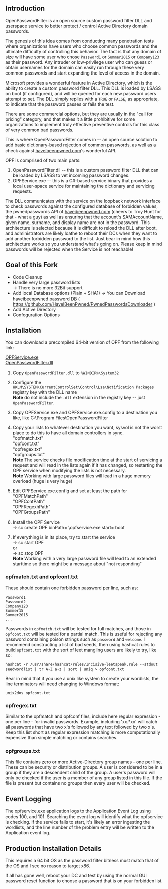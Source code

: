 Introduction
------------
OpenPasswordFilter is an open source custom password filter DLL and userspace service to better protect / control Active Directory domain passwords.

The genesis of this idea comes from conducting many penetration tests where organizations have users who choose common passwords and the ultimate difficulty of controlling this behavior.  The fact is that any domain of size will have some user who chose `Password1` or `Summer2015` or `Company123` as their password.  Any intruder or low-privilege user who can guess or obtain usernames for the domain can easily run through these very common passwords and start expanding the level of access in the domain.

Microsoft provides a wonderful feature in Active Directory, which is the ability to create a custom password filter DLL.  This DLL is loaded by LSASS on boot (if configured), and will be queried for each new password users attempt to set. The DLL simply replies with a `TRUE` or `FALSE`, as appropriate, to indicate that the password passes or fails the test.  

There are some commercial options, but they are usually in the "call for pricing" category, and that makes it a little prohibitive for some organizations to implement truly effective preventive controls for this class of very common bad passwords. 

This is where OpenPasswordFilter comes in -- an open source solution to add basic dictionary-based rejection of common passwords, as well as a check against [haveibeenpwned.com](https://haveibeenpwned.com/)'s wonderful API.

OPF is comprised of two main parts:
   1. OpenPasswordFilter.dll -- this is a custom password filter DLL that can be loaded by LSASS to vet incoming password changes.
   2. OPFService.exe -- this is a C#-based service binary that provides a local user-space service for maintaining the dictionary and servicing requests.
  
The DLL communicates with the service on the loopback network interface to check passwords against the configured database of forbidden values, the pwnedpasswords API of [haveibeenpwned.com](https://haveibeenpwned.com/) (cheers to Troy Hunt for that - what a guy) as well as ensuring that the account's SAMAccountName, given name, surname, and display name are not in the password. This architecture is selected because it is difficult to reload the DLL after boot, and administrators are likely loathe to reboot their DCs when they want to add another forbidden password to the list.  Just bear in mind how this architecture works so you understand what's going on. Please keep in mind passwords will be rejected when the Service is not reachable!

Goal of this Fork
-----------------
- Code Cleanup
- Handle very large password lists  
-> There is no more 32Bit support  
- Add local Database options (Plain + SHA1)
-> You can Download haveibeenpwned password DB ( https://github.com/HaveIBeenPwned/PwnedPasswordsDownloader )
- Add Active Directory
- Confoguration Options 

Installation
------------
You can download a precompiled 64-bit version of OPF from the following link:

[OPFService.exe](https://github.com/ForumSchlampe/OpenPasswordFilter/tree/master/OPFService/bin/x64/Release)  
[OpenPasswordFilter.dll](-missing-)  
   
  1. Copy `OpenPasswordFilter.dll` to `%WINDIR%\System32`
  
  2. Configure the `HKLM\SYSTEM\CurrentControlSet\Control\Lsa\Notification Packages` registry key with the DLL name  
  **Note** do not include the `.dll` extension in the registry key -- just `OpenPasswordFilter`.
  
  3. Copy OPFService.exe and OPFService.exe.config to a destination you like, like C:\Program Files\OpenPasswordFilter
  
  4. Copy your lists to whatever destination you want, sysvol is not the worst place to do this to have all domain controllers in sync.  
     "opfmatch.txt"  
     "opfcont.txt"  
     "opfregex.txt"  
     "opfgroups.txt"  
   **Note** The service checks file modification time at the start of servicing a request and will read in the lists again if it has changed, so restarting the OPF service when modifying the lists is not necessary.  
   **Note** Working with large password files will lead in a huge memory overload (huge is very huge)  

   5. Edit OPFService.exe.config and set at least the path for  
      "OPFMatchPath"  
      "OPFContPath"  
      "OPFRegexhPath"  
      "OPFGroupsPath"  

   6. Install the OPF Service  
    -> sc create OPF binPath= <full path to exe>\opfservice.exe start= boot 

   7. If everything is in its place, try to start the service  
    -> sc start OPF  
    or  
    -> sc stop OPF   
    **Note** Working with a very large password file will lead to an extended starttime so there might be a message about "not responding"  

### opfmatch.txt and opfcont.txt
These should contain one forbidden password per line, such as:

    Password1
    Password2
    Company123
    Summer15
    Summer2015
    ...

Passwords in `opfmatch.txt` will be tested for full matches, and those in `opfcont.txt` will be tested for a partial match. This
is useful for rejecting any password containing poison strings such as `password` and `welcome`. I recommend constructing a list
of bad seeds, then using hashcat rules to build `opfcont.txt` with the sort of leet mangling users are likely to try, like so:

`hashcat -r /usr/share/hashcat/rules/Incisive-leetspeak.rule --stdout seedwordlist | tr A-Z a-z | sort | uniq > opfcont.txt`

Bear in mind that if you use a unix like system to create your wordlists, the line terminators will need changing to Windows
format:

`unix2dos opfcont.txt`

### opfregex.txt
Similar to the opfmatch and opfconf files, include here regular expression - one per line - for invalid passwords. Example, 
including 'xx.*xx' will catch all passwords that have two x's followed by any text followed by two x's. Keep this list short 
as regular expression matching is more computationally expensive than simple matching or contains searches.

### opfgroups.txt
This file contains zero or more Active-Directory group names - one per line. These can be security or distribution groups. 
A user is considered to be in a group if they are a descendent child of the group. A user's password will only be checked 
if the user is a member of any group listed in this file. If the file is present but contains no groups then every user will be checked.

## Event Logging
The opfservice.exe application logs to the Application Event Log using codes 100, and 101. Searching the event log will identify what the opfservice is checking.
If the service fails to start, it's likely an error ingesting the wordlists, and the line number of the problem entry will be
written to the Application event log.

## Production Installation Details
This requires a 64 bit OS as the password filter bitness must match that of the OS and I see no reason to target x86. 

If all has gone well, reboot your DC and test by using the normal GUI password reset function to choose a password that is on
your forbidden list.

